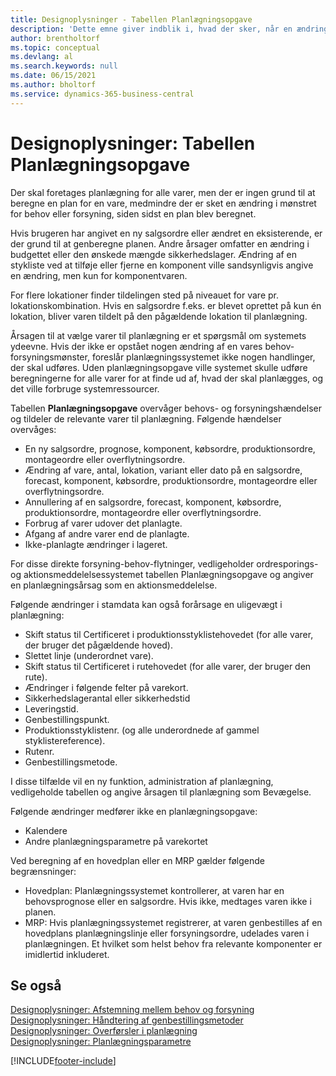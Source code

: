 ```yaml
---
title: Designoplysninger - Tabellen Planlægningsopgave
description: 'Dette emne giver indblik i, hvad der sker, når en ændring i behovs-eller forsyningsmønstret kræver, at du beregner, hvordan du planlægger en vare.'
author: brentholtorf
ms.topic: conceptual
ms.devlang: al
ms.search.keywords: null
ms.date: 06/15/2021
ms.author: bholtorf
ms.service: dynamics-365-business-central
---
```

# <a name="design-details-planning-assignment-table"></a>Designoplysninger: Tabellen Planlægningsopgave
Der skal foretages planlægning for alle varer, men der er ingen grund til at beregne en plan for en vare, medmindre der er sket en ændring i mønstret for behov eller forsyning, siden sidst en plan blev beregnet.  

Hvis brugeren har angivet en ny salgsordre eller ændret en eksisterende, er der grund til at genberegne planen. Andre årsager omfatter en ændring i budgettet eller den ønskede mængde sikkerhedslager. Ændring af en stykliste ved at tilføje eller fjerne en komponent ville sandsynligvis angive en ændring, men kun for komponentvaren.  

For flere lokationer finder tildelingen sted på niveauet for vare pr. lokationskombination. Hvis en salgsordre f.eks. er blevet oprettet på kun én lokation, bliver varen tildelt på den pågældende lokation til planlægning.  

Årsagen til at vælge varer til planlægning er et spørgsmål om systemets ydeevne. Hvis der ikke er opstået nogen ændring af en vares behov-forsyningsmønster, foreslår planlægningssystemet ikke nogen handlinger, der skal udføres. Uden planlægningsopgave ville systemet skulle udføre beregningerne for alle varer for at finde ud af, hvad der skal planlægges, og det ville forbruge systemressourcer.  

Tabellen **Planlægningsopgave** overvåger behovs- og forsyningshændelser og tildeler de relevante varer til planlægning. Følgende hændelser overvåges:  

* En ny salgsordre, prognose, komponent, købsordre, produktionsordre, montageordre eller overflytningsordre.  
* Ændring af vare, antal, lokation, variant eller dato på en salgsordre, forecast, komponent, købsordre, produktionsordre, montageordre eller overflytningsordre.  
* Annullering af en salgsordre, forecast, komponent, købsordre, produktionsordre, montageordre eller overflytningsordre.  
* Forbrug af varer udover det planlagte.  
* Afgang af andre varer end de planlagte.  
* Ikke-planlagte ændringer i lageret.  

For disse direkte forsyning-behov-flytninger, vedligeholder ordresporings- og aktionsmeddelelsessystemet tabellen Planlægningsopgave og angiver en planlægningsårsag som en aktionsmeddelelse.  

Følgende ændringer i stamdata kan også forårsage en uligevægt i planlægning:  

* Skift status til Certificeret i produktionsstyklistehovedet (for alle varer, der bruger det pågældende hoved).  
* Slettet linje (underordnet vare).  
* Skift status til Certificeret i rutehovedet (for alle varer, der bruger den rute).  
* Ændringer i følgende felter på varekort.  
* Sikkerhedslagerantal eller sikkerhedstid  
* Leveringstid.  
* Genbestillingspunkt.  
* Produktionsstyklistenr. (og alle underordnede af gammel styklistereference).  
* Rutenr.  
* Genbestillingsmetode.  

I disse tilfælde vil en ny funktion, administration af planlægning, vedligeholde tabellen og angive årsagen til planlægning som Bevægelse.  

Følgende ændringer medfører ikke en planlægningsopgave:  

* Kalendere  
* Andre planlægningsparametre på varekortet  

Ved beregning af en hovedplan eller en MRP gælder følgende begrænsninger:  

* Hovedplan: Planlægningssystemet kontrollerer, at varen har en behovsprognose eller en salgsordre. Hvis ikke, medtages varen ikke i planen.  
* MRP: Hvis planlægningssystemet registrerer, at varen genbestilles af en hovedplans planlægningslinje eller forsyningsordre, udelades varen i planlægningen. Et hvilket som helst behov fra relevante komponenter er imidlertid inkluderet.  

## <a name="see-also"></a>Se også
[Designoplysninger: Afstemning mellem behov og forsyning](design-details-balancing-demand-and-supply.md)   
[Designoplysninger: Håndtering af genbestillingsmetoder](design-details-handling-reordering-policies.md)   
[Designoplysninger: Overførsler i planlægning](design-details-transfers-in-planning.md)   
[Designoplysninger: Planlægningsparametre](design-details-planning-parameters.md)  


[!INCLUDE[footer-include](includes/footer-banner.md)]
